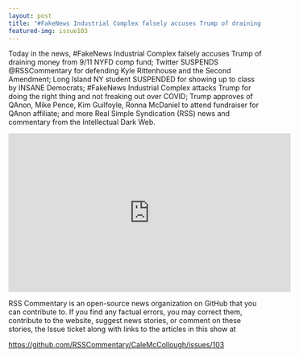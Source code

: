```yaml
---
layout: post
title: "#FakeNews Industrial Complex falsely accuses Trump of draining money from 9/11 NYFD comp fund."
featured-img: issue103
---
```


Today in the news, #FakeNews Industrial Complex falsely accuses Trump of draining money from 9/11 NYFD comp fund; Twitter SUSPENDS @RSSCommentary for defending Kyle Rittenhouse and the Second Amendment; Long Island NY student SUSPENDED for showing up to class by INSANE Democrats; #FakeNews Industrial Complex attacks Trump for doing the right thing and not freaking out over COVID; Trump approves of QAnon, Mike Pence, Kim Guilfoyle, Ronna McDaniel to attend fundraiser for QAnon affiliate; and more Real Simple Syndication (RSS) news and commentary from the Intellectual Dark Web.

<iframe width="560" height="315" src="https://www.youtube.com/embed/Xk2d7yOGcwI" frameborder="0" allow="accelerometer; autoplay; encrypted-media; gyroscope; picture-in-picture" allowfullscreen></iframe>

RSS Commentary is an open-source news organization on GitHub that you can contribute to. If you find any factual errors, you may correct them, contribute to the website, suggest news stories, or comment on these stories, the Issue ticket along with links to the articles in this show at 

<https://github.com/RSSCommentary/CaleMcCollough/issues/103>
